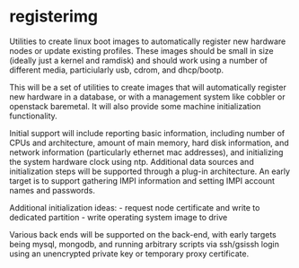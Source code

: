 registerimg
===========

Utilities to create linux boot images to automatically register new hardware
nodes or update existing profiles. These images should be small in size
(ideally just a kernel and ramdisk) and should work using a number of different
media, particiularly usb, cdrom, and dhcp/bootp. 

This will be a set of utilities to create images that will automatically
register new hardware in a database, or with a management system like cobbler
or openstack baremetal. It will also provide some machine initialization
functionality.

Initial support will include reporting basic information, including number of
CPUs and architecture, amount of main memory, hard disk information, and
network information (particularly ethernet mac addresses), and initializing the
system hardware clock using ntp. Additional data sources and initialization
steps will be supported through a plug-in architecture. An early target is to
support gathering IMPI information and setting IMPI account names and passwords.

Additional initialization ideas:
    - request node certificate and write to dedicated partition
    - write operating system image to drive

Various back ends will be supported on the back-end, with early targets being
mysql, mongodb, and running arbitrary scripts via ssh/gsissh login using
an unencrypted private key or temporary proxy certificate.


